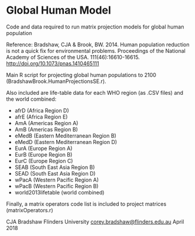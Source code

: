 # Global Human Model
Code and data required to run matrix projection models for global human population

Reference: Bradshaw, CJA & Brook, BW. 2014. Human population reduction is not a quick fix for environmental problems. Proceedings of the National Academy of Sciences of the USA. 111(46):16610-16615. http://doi.org/10.1073/pnas.1410465111

Main R script for projecting global human populations to 2100 (BradshawBrook.HumanProjectionsSE.r).

Also included are life-table data for each WHO region (as .CSV files) and the world combined:

- afrD (Africa Region D)
- afrE (Africa Region E)
- AmA (Americas Region A)
- AmB (Americas Region B)
- eMedB (Eastern Mediterranean Region B)
- eMedD (Eastern Mediterranean Region D)
- EurA (Europe Region A)
- EurB (Europe Region B)
- EurC (Europe Region C)
- SEAB (South East Asia Region B)
- SEAD (South East Asia Region D)
- wPacA (Western Pacific Region A)
- wPacB (Western Pacific Region B)
- world2013lifetable (world combined)

Finally, a matrix operators code list is included to project matrices (matrixOperators.r)

CJA Bradshaw
Flinders University
corey.bradshaw@flinders.edu.au
April 2018
